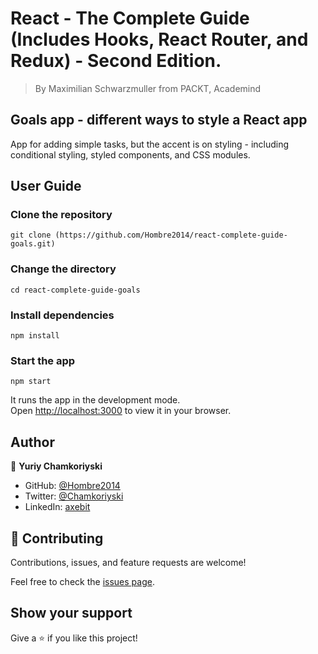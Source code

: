 # React - The Complete Guide (Includes Hooks, React Router, and Redux) - Second Edition.

> By Maximilian Schwarzmuller from PACKT, Academind

## Goals app - different ways to style a React app

App for adding simple tasks, but the accent is on styling - including conditional styling, styled components, and CSS modules.

## User Guide

### Clone the repository

`git clone (https://github.com/Hombre2014/react-complete-guide-goals.git)`

### Change the directory

`cd react-complete-guide-goals`

### Install dependencies

`npm install`

### Start the app

`npm start`

It runs the app in the development mode.\
Open [http://localhost:3000](http://localhost:3000) to view it in your browser.

## Author

👤 **Yuriy Chamkoriyski**

- GitHub: [@Hombre2014](https://github.com/Hombre2014)
- Twitter: [@Chamkoriyski](https://twitter.com/Chamkoriyski)
- LinkedIn: [axebit](https://linkedin.com/in/axebit)

## 🤝 Contributing

Contributions, issues, and feature requests are welcome!

Feel free to check the [issues page](https://github.com/Hombre/react-complete-guide-goals/issues).

## Show your support

Give a ⭐️ if you like this project!
